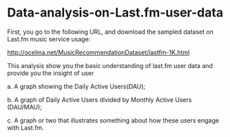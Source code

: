# Data-analysis-on-Last.fm-user-data

First, you go to the following URL, and download the sampled dataset on Last.fm music service usage:

http://ocelma.net/MusicRecommendationDataset/lastfm-1K.html

This analysis show you the basic understanding of last.fm user data and provide you the insight of user

a. A graph showing the Daily Active Users(DAU);

b. A graph of Daily Active Users divided by Monthly Active Users (DAU/MAU);

c. A graph or two that illustrates something about how these users engage with Last.fm.


